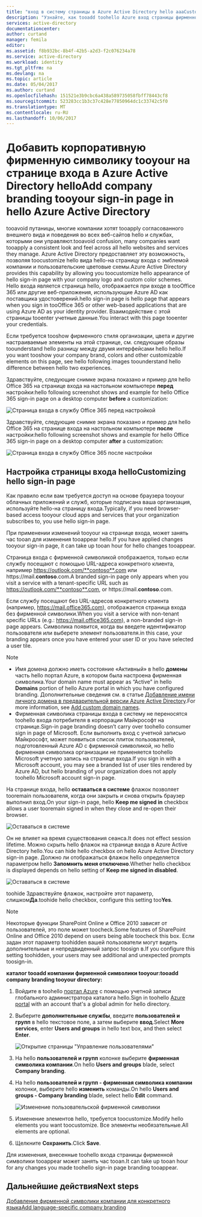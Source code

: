 ```yaml
---
title: "вход в систему страницы в Azure Active Directory hello aaaCustomize | Документы Microsoft"
description: "Узнайте, как tooadd toohello Azure вход страницы фирменной символики компании"
services: active-directory
documentationcenter: 
author: curtand
manager: femila
editor: 
ms.assetid: f8b932bc-8b4f-42b5-a2d3-f2c076234a78
ms.service: active-directory
ms.workload: identity
ms.tgt_pltfrm: na
ms.devlang: na
ms.topic: article
ms.date: 05/04/2017
ms.author: curtand
ms.openlocfilehash: 151521e3b9cbc6a438a589735058fbff78443cf8
ms.sourcegitcommit: 523283cc1b3c37c428e77850964dc1c33742c5f0
ms.translationtype: MT
ms.contentlocale: ru-RU
ms.lasthandoff: 10/06/2017
---
```

# <a name="add-company-branding-tooyour-sign-in-page-in-hello-azure-active-directory"></a><span data-ttu-id="7e9da-103">Добавить корпоративную фирменную символику tooyour на странице входа в Azure Active Directory hello</span><span class="sxs-lookup"><span data-stu-id="7e9da-103">Add company branding tooyour sign-in page in hello Azure Active Directory</span></span>
<span data-ttu-id="7e9da-104">tooavoid путаницы, многие компании хотят tooapply согласованного внешнего вида и поведения во всех веб-сайтов hello и службах, которыми они управляют.</span><span class="sxs-lookup"><span data-stu-id="7e9da-104">tooavoid confusion, many companies want tooapply a consistent look and feel across all hello websites and services they manage.</span></span> <span data-ttu-id="7e9da-105">Azure Active Directory предоставляет эту возможность, позволяя toocustomize hello вида hello-на страницу входа с эмблемой компании и пользовательские цветовые схемы.</span><span class="sxs-lookup"><span data-stu-id="7e9da-105">Azure Active Directory provides this capability by allowing you toocustomize hello appearance of hello sign-in page with your company logo and custom color schemes.</span></span> <span data-ttu-id="7e9da-106">Hello входа является страница hello, отображается при входе в tooOffice 365 или другие веб-приложения, использующие Azure AD как поставщика удостоверений.</span><span class="sxs-lookup"><span data-stu-id="7e9da-106">hello sign-in page is hello page that appears when you sign in tooOffice 365 or other web-based applications that are using Azure AD as your identity provider.</span></span> <span data-ttu-id="7e9da-107">Взаимодействие с этой страницы tooenter учетные данные.</span><span class="sxs-lookup"><span data-stu-id="7e9da-107">You interact with this page tooenter your credentials.</span></span>

<span data-ttu-id="7e9da-108">Если требуется tooshow фирменного стиля организации, цвета и другие настраиваемые элементы на этой странице, см. следующие образы toounderstand hello разницу между двумя интерфейсами hello hello.</span><span class="sxs-lookup"><span data-stu-id="7e9da-108">If you want tooshow your company brand, colors and other customizable elements on this page, see hello following images toounderstand hello difference between hello two experiences.</span></span>

<span data-ttu-id="7e9da-109">Здравствуйте, следующие снимке экрана показано и пример для hello Office 365 на странице входа на настольном компьютере **перед** настройки:</span><span class="sxs-lookup"><span data-stu-id="7e9da-109">hello following screenshot shows and example for hello Office 365 sign-in page on a desktop computer **before** a customization:</span></span>

![Страница входа в службу Office 365 перед настройкой](./media/active-directory-branding-custom-signon-azure-portal/sign-in-page-before-customization.png)

<span data-ttu-id="7e9da-111">Здравствуйте, следующие снимке экрана показано и пример для hello Office 365 на странице входа на настольном компьютере **после** настройки:</span><span class="sxs-lookup"><span data-stu-id="7e9da-111">hello following screenshot shows and example for hello Office 365 sign-in page on a desktop computer **after** a customization:</span></span>

![Страница входа в службу Office 365 после настройки](./media/active-directory-branding-custom-signon-azure-portal/sign-in-page-after-customization.png)

## <a name="customizing-hello-sign-in-page"></a><span data-ttu-id="7e9da-113">Настройка страницы входа hello</span><span class="sxs-lookup"><span data-stu-id="7e9da-113">Customizing hello sign-in page</span></span>
<span data-ttu-id="7e9da-114">Как правило если вам требуется доступ на основе браузера tooyour облачных приложений и служб, которые подписана ваша организация, используйте hello-на страницу входа.</span><span class="sxs-lookup"><span data-stu-id="7e9da-114">Typically, if you need browser-based access tooyour cloud apps and services that your organization subscribes to, you use hello sign-in page.</span></span>

<span data-ttu-id="7e9da-115">При применении изменений tooyour на странице входа, может занять час tooan для изменения tooappear hello.</span><span class="sxs-lookup"><span data-stu-id="7e9da-115">If you have applied changes tooyour sign-in page, it can take up tooan hour for hello changes tooappear.</span></span>

<span data-ttu-id="7e9da-116">Страница входа с фирменной символикой отображается, только если службу посещают с помощью URL-адреса конкретного клиента, например https://outlook.com/**contoso**.com или https://mail.**contoso**.com.</span><span class="sxs-lookup"><span data-stu-id="7e9da-116">A branded sign-in page only appears when you visit a service with a tenant-specific URL such as https://outlook.com/**contoso**.com, or https://mail.**contoso**.com.</span></span>

<span data-ttu-id="7e9da-117">Если службу посещают без URL-адресов конкретного клиента (например, https://mail.office365.com), отображается страница входа без фирменной символики.</span><span class="sxs-lookup"><span data-stu-id="7e9da-117">When you visit a service with non-tenant specific URLs (e.g.: https://mail.office365.com), a non-branded sign-in page appears.</span></span> <span data-ttu-id="7e9da-118">Символика появится, когда вы введете идентификатор пользователя или выберете элемент пользователя.</span><span class="sxs-lookup"><span data-stu-id="7e9da-118">in this case, your branding appears once you have entered your user ID or you have selected a user tile.</span></span>

> [!NOTE]
> * <span data-ttu-id="7e9da-119">Имя домена должно иметь состояние «Активный» в hello **домены** часть hello портал Azure, в котором была настроена фирменная символика.</span><span class="sxs-lookup"><span data-stu-id="7e9da-119">Your domain name must appear as “Active" in hello **Domains** portion of hello Azure portal in which you have configured branding.</span></span> <span data-ttu-id="7e9da-120">Дополнительные сведения см. в статье [Добавление имени личного домена в предварительной версии Azure Active Directory](active-directory-domains-add-azure-portal.md).</span><span class="sxs-lookup"><span data-stu-id="7e9da-120">For more information, see [Add custom domain names](active-directory-domains-add-azure-portal.md).</span></span>
> * <span data-ttu-id="7e9da-121">Фирменная символика страницы входа в систему не переносятся toohello входа потребителя в корпорации Майкрософт на странице.</span><span class="sxs-lookup"><span data-stu-id="7e9da-121">Sign-in page branding doesn’t carry over toohello consumer sign in page of Microsoft.</span></span> <span data-ttu-id="7e9da-122">Если выполнить вход с учетной записью Майкрософт, может появиться список плиток пользователей, подготовленный Azure AD с фирменной символикой, но hello фирменная символика организации не применяется toohello Microsoft учетную запись на странице входа.</span><span class="sxs-lookup"><span data-stu-id="7e9da-122">If you sign in with a Microsoft account, you may see a branded list of user tiles rendered by Azure AD, but hello branding of your organization does not apply toohello Microsoft account sign-in page.</span></span>
>
>

<span data-ttu-id="7e9da-123">На странице входа, hello **оставаться в системе** флажок позволяет tooremain пользователя, когда они закрыть и снова открыть браузер выполнил вход.</span><span class="sxs-lookup"><span data-stu-id="7e9da-123">On your sign-in page, hello **Keep me signed in** checkbox allows a user tooremain signed in when they close and re-open their browser.</span></span>

   ![Оставаться в системе](./media/active-directory-branding-custom-signon-azure-portal/01.png)

<span data-ttu-id="7e9da-125">Он не влияет на время существования сеанса.</span><span class="sxs-lookup"><span data-stu-id="7e9da-125">It does not effect session lifetime.</span></span> <span data-ttu-id="7e9da-126">Можно скрыть hello флажок на странице входа в Azure Active Directory hello.</span><span class="sxs-lookup"><span data-stu-id="7e9da-126">You can hide hello checkbox on hello Azure Active Directory sign-in page.</span></span>
<span data-ttu-id="7e9da-127">Должно ли отображаться флажок hello определяется параметром hello **Запомнить меня отключено**.</span><span class="sxs-lookup"><span data-stu-id="7e9da-127">Whether hello checkbox is displayed depends on hello setting of **Keep me signed in disabled**.</span></span>

   ![Оставаться в системе](./media/active-directory-branding-custom-signon-azure-portal/02.png)

<span data-ttu-id="7e9da-129">toohide Здравствуйте флажок, настройте этот параметр, слишком**Да**.</span><span class="sxs-lookup"><span data-stu-id="7e9da-129">toohide hello checkbox, configure this setting too**Yes**.</span></span>

> [!NOTE]
> <span data-ttu-id="7e9da-130">Некоторые функции SharePoint Online и Office 2010 зависят от пользователей, это поле может toocheck.</span><span class="sxs-lookup"><span data-stu-id="7e9da-130">Some features of SharePoint Online and Office 2010 depend on users being able toocheck this box.</span></span> <span data-ttu-id="7e9da-131">Если задан этот параметр toohidden вашей пользователи могут видеть дополнительные и непредвиденный запрос toosign в.</span><span class="sxs-lookup"><span data-stu-id="7e9da-131">If you configure this setting toohidden, your users may see additional and unexpected prompts toosign-in.</span></span>
>
>

<span data-ttu-id="7e9da-132">**каталог tooadd компании фирменной символики tooyour:**</span><span class="sxs-lookup"><span data-stu-id="7e9da-132">**tooadd company branding tooyour directory:**</span></span>

1. <span data-ttu-id="7e9da-133">Войдите в toohello [портал Azure](https://portal.azure.com) с помощью учетной записи глобального администратора каталога hello.</span><span class="sxs-lookup"><span data-stu-id="7e9da-133">Sign in toohello [Azure portal](https://portal.azure.com) with an account that's a global admin for hello directory.</span></span>
2. <span data-ttu-id="7e9da-134">Выберите **дополнительные службы**, введите **пользователей и групп** в hello текстовое поле, а затем выберите **ввод**.</span><span class="sxs-lookup"><span data-stu-id="7e9da-134">Select **More services**, enter **Users and groups** in hello text box, and then select **Enter**.</span></span>

   ![Открытие страницы "Управление пользователями"](./media/active-directory-branding-custom-signon-azure-portal/user-management.png)
3. <span data-ttu-id="7e9da-136">На hello **пользователей и групп** колонке выберите **фирменная символика компании**.</span><span class="sxs-lookup"><span data-stu-id="7e9da-136">On hello **Users and groups** blade, select **Company branding**.</span></span>
4. <span data-ttu-id="7e9da-137">На hello **пользователей и групп - фирменная символика компании** колонки, выберите hello **изменить** команды.</span><span class="sxs-lookup"><span data-stu-id="7e9da-137">On hello **Users and groups - Company branding** blade, select hello **Edit** command.</span></span>

    ![Изменение пользовательской фирменной символики](./media/active-directory-branding-custom-signon-azure-portal/edit-branding.png)
5. <span data-ttu-id="7e9da-139">Изменение элементов hello, требуется toocustomize.</span><span class="sxs-lookup"><span data-stu-id="7e9da-139">Modify hello elements you want toocustomize.</span></span> <span data-ttu-id="7e9da-140">Все элементы необязательные.</span><span class="sxs-lookup"><span data-stu-id="7e9da-140">All elements are optional.</span></span>
6. <span data-ttu-id="7e9da-141">Щелкните **Сохранить**.</span><span class="sxs-lookup"><span data-stu-id="7e9da-141">Click **Save**.</span></span>

<span data-ttu-id="7e9da-142">Для изменения, внесенные toohello входа страницы фирменной символики tooappear может занять час tooan.</span><span class="sxs-lookup"><span data-stu-id="7e9da-142">It can take up tooan hour for any changes you made toohello sign-in page branding tooappear.</span></span>

## <a name="next-steps"></a><span data-ttu-id="7e9da-143">Дальнейшие действия</span><span class="sxs-lookup"><span data-stu-id="7e9da-143">Next steps</span></span>
[<span data-ttu-id="7e9da-144">Добавление фирменной символики компании для конкретного языка</span><span class="sxs-lookup"><span data-stu-id="7e9da-144">Add language-specific company branding</span></span>](active-directory-branding-localize-azure-portal.md)

